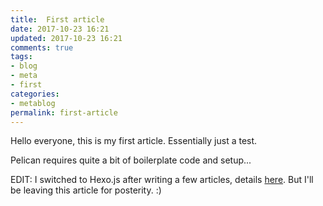 ```yaml
---
title:  First article 	
date: 2017-10-23 16:21
updated: 2017-10-23 16:21
comments: true
tags:
- blog
- meta
- first
categories:
- metablog
permalink: first-article
---
```


Hello everyone, this is my first article. Essentially just a test.

Pelican requires quite a bit of boilerplate code and setup...

EDIT: I switched to Hexo.js after writing a few articles, details [here](https://fedidat.com/2018/04/23/new-blog-engine/). But I'll be leaving this article for posterity. :)